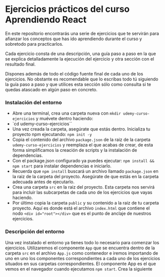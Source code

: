 
# Ejercicios prácticos del curso Aprendiendo React
En este repositorio encontrarás una serie de ejercicios que te servirán para afianzar los conceptos que has ido aprendiendo durante el curso y sobretodo para practicarlos.

Cada ejercicio consta de una descripción, una guía paso a paso en la que se explica detalladamente la ejecución del ejercicio y otra sección con el resultado final.

Dispones además de todo el código fuente final de cada uno de los ejercicios. No obstante es recomendable que lo escribas todo tú siguiendo la guía paso a paso y que utilices esta sección sólo como consulta si te quedas atascado en algún paso en concreto.

### Instalación del entorno
- Abre una terminal, crea una carpeta nueva con `mkdir udemy-curso-ejercicios` y muévete dentro haciendo:
- `cd udemy-curso-ejercicios``
- Una vez creada la carpeta, asegúrate que estás dentro. Inicializa tu proyecto npm ejecutando: `npm init -y`
- Copia el contenido del archivo `package.json` de la raiz de la carpeta `udemy-curso-ejercicios` y reemplaza el que acabas de crear, de esta forma simplificamos la creación de scripts y la instalación de dependencias.
- Con el package.json configurado ya puedes ejecutar: `npm install && npm start` para instalar dependencias e iniciarlo.
- Recuerda que `npm install` buscará un archivo llamado `package.json` en la raiz de la carpeta del proyecto. Asegúrate de que estás en la carpeta adecuada antes de ejecutarlo.
- Crea una carpeta `src` en la raiz del proyecto. Esta carpeta nos servirá para incluir las subcarpetas de cada uno de los ejercicios que vayas haciendo. 
- Por último copia la carpeta `public` y su contenido a la raiz de tu carpeta proyecto. Aquí es donde está el archivo `index.html` que contiene el nodo `<div id="root"></div>` que es el punto de anclaje de nuestros ejercicios.

### Descripción del entorno
Una vez instalado el entorno ya tienes todo lo necesario para comenzar los ejercicios. Utilizaremos el componente `App` que se encuentra dentro de la carpeta `src` en el archivo `App.js` como contenedor e iremos importando de uno en uno los componentes correspondientes a cada uno de los ejercicios situados en sus carpetas correspondientes. El componente App es el que vemos en el navegador cuando ejecutamos `npm start`.
Crea la siguiente